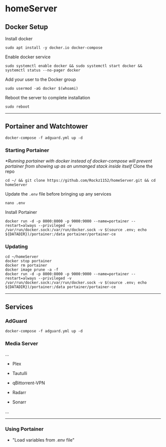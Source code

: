 # homeServer

## Docker Setup
Install docker
```
sudo apt install -y docker.io docker-compose
```
Enable docker service
```
sudo systemctl enable docker && sudo systemctl start docker && systemctl status --no-pager docker
```
Add your user to the Docker group
```
sudo usermod -aG docker $(whoami)
```
Reboot the server to complete installation
```
sudo reboot
```

----

## Portainer and Watchtower
```
docker-compose -f adguard.yml up -d
```

### Starting Portainer
_*Running portainer with docker instead of docker-compose will prevent portainer from showing up as an unmanged stack inside itself_
Clone the repo
```
cd ~/ && git clone https://github.com/Rockz1152/homeServer.git && cd homeServer
```
Update the `.env` file before bringing up any services
```
nano .env
```
Install Portainer
```
docker run -d -p 8000:8000 -p 9000:9000 --name=portainer --restart=always --privileged -v /var/run/docker.sock:/var/run/docker.sock -v $(source .env; echo ${DATADIR})/portainer:/data portainer/portainer-ce
```

### Updating
```
cd ~/homeServer
docker stop portainer
docker rm portainer
docker image prune -a -f
docker run -d -p 8000:8000 -p 9000:9000 --name=portainer --restart=always --privileged -v /var/run/docker.sock:/var/run/docker.sock -v $(source .env; echo ${DATADIR})/portainer:/data portainer/portainer-ce
```

----

## Services

### AdGuard
```
docker-compose -f adguard.yml up -d
```

### Media Server

...

- Plex
- Tautulli
- qBittorrent-VPN 

- Radarr
- Sonarr

...

----

### Using Portainer
- "Load variables from .env file"
